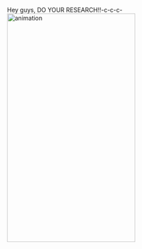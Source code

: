 Hey guys, DO YOUR RESEARCH!!-c-c-c-<a href="https://lab.ueda.asia/wp-content/uploads/2016/07/animation-1.gif"><img src="https://lab.ueda.asia/wp-content/uploads/2016/07/animation-1.gif" alt="animation" width="300" height="533" class="aligncenter size-full wp-image-1087" /></a>
